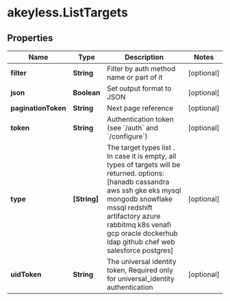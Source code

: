 # akeyless.ListTargets

## Properties

Name | Type | Description | Notes
------------ | ------------- | ------------- | -------------
**filter** | **String** | Filter by auth method name or part of it | [optional] 
**json** | **Boolean** | Set output format to JSON | [optional] 
**paginationToken** | **String** | Next page reference | [optional] 
**token** | **String** | Authentication token (see &#x60;/auth&#x60; and &#x60;/configure&#x60;) | [optional] 
**type** | **[String]** | The target types list . In case it is empty, all types of targets will be returned. options: [hanadb cassandra aws ssh gke eks mysql mongodb snowflake mssql redshift artifactory azure rabbitmq k8s venafi gcp oracle dockerhub ldap github chef web salesforce postgres] | [optional] 
**uidToken** | **String** | The universal identity token, Required only for universal_identity authentication | [optional] 


